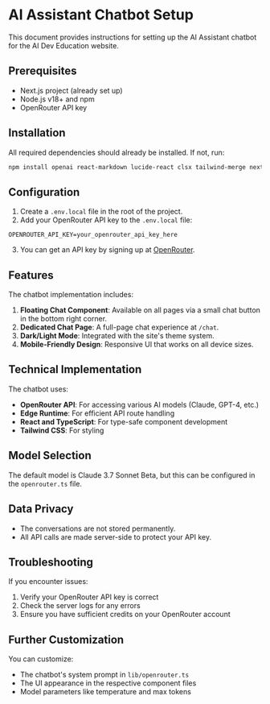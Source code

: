 # AI Assistant Chatbot Setup

This document provides instructions for setting up the AI Assistant chatbot for the AI Dev Education website.

## Prerequisites

- Next.js project (already set up)
- Node.js v18+ and npm
- OpenRouter API key

## Installation

All required dependencies should already be installed. If not, run:

```bash
npm install openai react-markdown lucide-react clsx tailwind-merge next-themes
```

## Configuration

1. Create a `.env.local` file in the root of the project.
2. Add your OpenRouter API key to the `.env.local` file:

```
OPENROUTER_API_KEY=your_openrouter_api_key_here
```

3. You can get an API key by signing up at [OpenRouter](https://openrouter.ai/).

## Features

The chatbot implementation includes:

1. **Floating Chat Component**: Available on all pages via a small chat button in the bottom right corner.
2. **Dedicated Chat Page**: A full-page chat experience at `/chat`.
3. **Dark/Light Mode**: Integrated with the site's theme system.
4. **Mobile-Friendly Design**: Responsive UI that works on all device sizes.

## Technical Implementation

The chatbot uses:

- **OpenRouter API**: For accessing various AI models (Claude, GPT-4, etc.)
- **Edge Runtime**: For efficient API route handling
- **React and TypeScript**: For type-safe component development
- **Tailwind CSS**: For styling

## Model Selection

The default model is Claude 3.7 Sonnet Beta, but this can be configured in the `openrouter.ts` file.

## Data Privacy

- The conversations are not stored permanently.
- All API calls are made server-side to protect your API key.

## Troubleshooting

If you encounter issues:

1. Verify your OpenRouter API key is correct
2. Check the server logs for any errors
3. Ensure you have sufficient credits on your OpenRouter account

## Further Customization

You can customize:

- The chatbot's system prompt in `lib/openrouter.ts`
- The UI appearance in the respective component files
- Model parameters like temperature and max tokens 